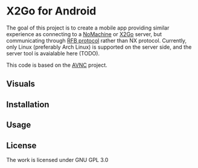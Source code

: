 # X2Go for Android

The goal of this project is to create a mobile app providing similar experience as connecting to a [NoMachine](https://www.nomachine.com/) or [X2Go](https://wiki.x2go.org/doku.php) server, but communicating through [RFB protocol](https://www.rfc-editor.org/rfc/rfc6143.html) rather than NX protocol. Currently, only Linux (preferably Arch Linux) is supported on the server side, and the server tool is avaialable here (TODO).

This code is based on the [AVNC](https://github.com/gujjwal00/avnc) project.

## Visuals

## Installation

## Usage

## License
The work is licensed under GNU GPL 3.0
